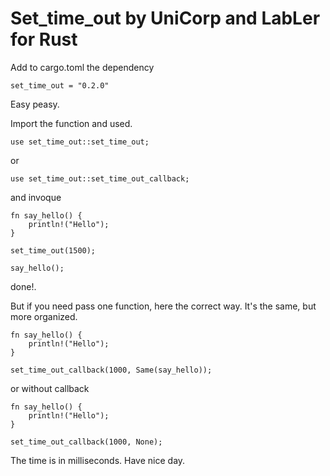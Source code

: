 # Set_time_out by UniCorp and LabLer for Rust

Add to cargo.toml the dependency

```[dependencies]
set_time_out = "0.2.0"
```

Easy peasy. 

Import the function  and used.

```use set_time_out::set_time_out;```

or 

```use set_time_out::set_time_out_callback;```


and invoque

```
fn say_hello() {
    println!("Hello");
}

set_time_out(1500);

say_hello();
```
done!.

But if you need pass one function, here the correct way. It's the same, but more organized.

```
fn say_hello() {
    println!("Hello");
}

set_time_out_callback(1000, Same(say_hello));
```

or without callback

```
fn say_hello() {
    println!("Hello");
}

set_time_out_callback(1000, None);
```


The time is in milliseconds. Have nice day. 

